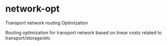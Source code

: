 # network-opt
Transport network routing Optimization

Routing optimization for transport network based on linear costs related to transport/storage/etc
